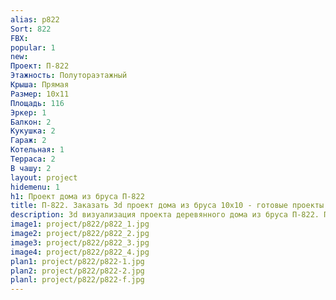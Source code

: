 ```yaml
---
alias: p822
Sort: 822
FBX: 
popular: 1
new: 
Проект: П-822
Этажность: Полутораэтажный
Крыша: Прямая
Размер: 10х11
Площадь: 116
Эркер: 1
Балкон: 2
Кукушка: 2
Гараж: 2
Котельная: 1
Терраса: 2
В чашу: 2
layout: project
hidemenu: 1
h1: Проект дома из бруса П-822
title: П-822. Заказать 3d проект дома из бруса 10х10 - готовые проекты
description: 3d визуализация проекта деревянного дома из бруса П-822. Площадь 116 м2, размер 10х10. Вы можете внести любые изменения в проект.
image1: project/p822/p822_1.jpg
image2: project/p822/p822_2.jpg
image3: project/p822/p822_3.jpg
image4: project/p822/p822_4.jpg
plan1: project/p822/p822-1.jpg
plan2: project/p822/p822-2.jpg
planl: project/p822/p822-f.jpg
---
```

